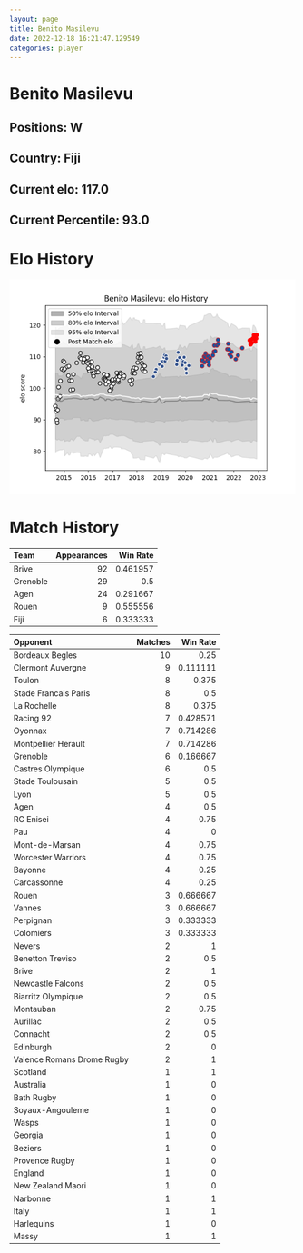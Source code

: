 ```yaml
---  
layout: page  
title: Benito Masilevu  
date: 2022-12-18 16:21:47.129549  
categories: player  
---
```

# Benito Masilevu

## Positions: W

## Country: Fiji

## Current elo: 117.0

## Current Percentile: 93.0

# Elo History


![elo history](history_BenitoMasilevu.png)
# Match History


| Team     |   Appearances |   Win Rate |
|:---------|--------------:|-----------:|
| Brive    |            92 |   0.461957 |
| Grenoble |            29 |   0.5      |
| Agen     |            24 |   0.291667 |
| Rouen    |             9 |   0.555556 |
| Fiji     |             6 |   0.333333 |

| Opponent                   |   Matches |   Win Rate |
|:---------------------------|----------:|-----------:|
| Bordeaux Begles            |        10 |   0.25     |
| Clermont Auvergne          |         9 |   0.111111 |
| Toulon                     |         8 |   0.375    |
| Stade Francais Paris       |         8 |   0.5      |
| La Rochelle                |         8 |   0.375    |
| Racing 92                  |         7 |   0.428571 |
| Oyonnax                    |         7 |   0.714286 |
| Montpellier Herault        |         7 |   0.714286 |
| Grenoble                   |         6 |   0.166667 |
| Castres Olympique          |         6 |   0.5      |
| Stade Toulousain           |         5 |   0.5      |
| Lyon                       |         5 |   0.5      |
| Agen                       |         4 |   0.5      |
| RC Enisei                  |         4 |   0.75     |
| Pau                        |         4 |   0        |
| Mont-de-Marsan             |         4 |   0.75     |
| Worcester Warriors         |         4 |   0.75     |
| Bayonne                    |         4 |   0.25     |
| Carcassonne                |         4 |   0.25     |
| Rouen                      |         3 |   0.666667 |
| Vannes                     |         3 |   0.666667 |
| Perpignan                  |         3 |   0.333333 |
| Colomiers                  |         3 |   0.333333 |
| Nevers                     |         2 |   1        |
| Benetton Treviso           |         2 |   0.5      |
| Brive                      |         2 |   1        |
| Newcastle Falcons          |         2 |   0.5      |
| Biarritz Olympique         |         2 |   0.5      |
| Montauban                  |         2 |   0.75     |
| Aurillac                   |         2 |   0.5      |
| Connacht                   |         2 |   0.5      |
| Edinburgh                  |         2 |   0        |
| Valence Romans Drome Rugby |         2 |   1        |
| Scotland                   |         1 |   1        |
| Australia                  |         1 |   0        |
| Bath Rugby                 |         1 |   0        |
| Soyaux-Angouleme           |         1 |   0        |
| Wasps                      |         1 |   0        |
| Georgia                    |         1 |   0        |
| Beziers                    |         1 |   0        |
| Provence Rugby             |         1 |   0        |
| England                    |         1 |   0        |
| New Zealand Maori          |         1 |   0        |
| Narbonne                   |         1 |   1        |
| Italy                      |         1 |   1        |
| Harlequins                 |         1 |   0        |
| Massy                      |         1 |   1        |